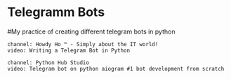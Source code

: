 # Telegramm Bots

#My practice of creating different telegram bots in python

	channel: Howdy Ho ™ - Simply about the IT world! 
	video: Writing a Telegram Bot in Python

	channel: Python Hub Studio
	video: Telegram bot on python aiogram #1 bot development from scratch


